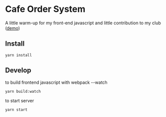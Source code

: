 # Cafe Order System
A little warm-up for my front-end javascript and little contribution to my club ([demo](https://han0110.github.io/ntu_coffee_order_webapp))
## Install
```
yarn install
```
## Develop
to build frontend javascript with webpack --watch
```
yarn build:watch
```
to start server
```
yarn start
```